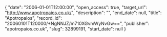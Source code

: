 {
  "date": "2006-01-01T12:00:00", 
  "open_access": true, 
  "target_url": "http://www.apotropaios.co.uk/", 
  "description": "", 
  "end_date": null, 
  "title": "Apotropaios", 
  "record_id": "20060101T120000/+NgNNJZ/m710XGvmWyNvGw==", 
  "publisher": "apotropaios.co.uk", 
  "slug": 32899191, 
  "start_date": null
}

